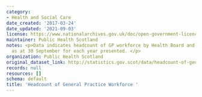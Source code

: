 ```yaml
---
category:
- Health and Social Care
date_created: '2017-03-24'
date_updated: '2021-09-03'
license: https://www.nationalarchives.gov.uk/doc/open-government-licence/version/3/
maintainer: Public Health Scotland
notes: <p>Data indicates headcount of GP workforce by Health Board and Local Authority
  as at 30 September for each year presented. </p>
organization: Public Health Scotland
original_dataset_link: http://statistics.gov.scot/data/headcount-of-general-practice-workforce
records: null
resources: []
schema: default
title: 'Headcount of General Practice Workforce '
---
```

